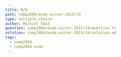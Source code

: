 ```yaml
---
title: N/A
path: comp2804/exam-winter-2015/19
type: multiple-choice
author: Michiel Smid
question: comp2804/exam-winter-2015/19/question.ts
solution: comp2804/exam-winter-2015/19/solution.md
tags:
  - comp2804
  - comp2804-exam
---
```

